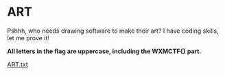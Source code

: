# ART

Pshhh, who needs drawing software to make their art? I have coding skills, let me prove it!

**All letters in the flag are uppercase, including the WXMCTF{} part.**

[ART.txt](dist/ART.txt)
